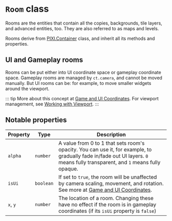 # `Room` class

Rooms are the entities that contain all the copies, backgrounds, tile layers, and advanced entities, too. They are also referred to as maps and levels.

Rooms derive from [PIXI.Container](https://pixijs.download/release/docs/PIXI.Container.html) class, and inherit all its methods and properties.

## UI and Gameplay rooms

Rooms can be put either into UI coordinate space or gameplay coordinate space. Gameplay rooms are managed by `ct.camera`, and cannot be moved manually. But UI rooms can be: for example, to move smaller widgets around the viewport.

::: tip
More about this concept at [Game and UI Coordinates](game-and-ui-coordinates.html). For viewport management, see [Working with Viewport](viewport-management.html).
:::

## Notable properties

|Property | Type | Description|
|-|-|-|
|`alpha` | `number` | A value from 0 to 1 that sets room's opacity. You can use it, for example, to gradually fade in/fade out UI layers. `0` means fully transparent, and `1` means fully opaque.|
|`isUi` | `boolean` | If set to `true`, the room will be unaffected by camera scaling, movement, and rotation. See more at [Game and UI Coordinates](game-and-ui-coordinates.html).|
|`x`, `y` | `number` | The location of a room. Changing these have no effect if the room is in gameplay coordinates (if its `isUi` property is `false`)|
